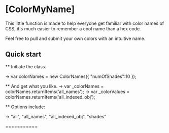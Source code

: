 # [ColorMyName]

This little function is made to help everyone get familiar with color names of CSS,
it's much easier to remember a cool name than a hex code.

Feel free to pull and submit your own colors with an intuitive name.

## Quick start

** Initiate the class.

 -> var colorNames = new ColorNames({
                "numOfShades":10
            });

** And get what you like.
 -> var _colorNames = colorNames.returnItems('all_names');
 -> var _colorValues = colorNames.returnItems('all_indexed_obj');	

** Options include:

-> "all", "all_names", "all_indexed_obj", "shades"

 

===========


